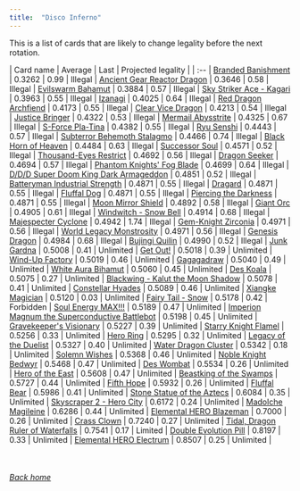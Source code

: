 ```yaml
---
title:  "Disco Inferno"
---
```


This is a list of cards that are likely to change legality before the next rotation.

| Card name | Average | Last | Projected legality |
| :-- |
[Branded Banishment](https://db.ygoprodeck.com/card/?search=Branded%20Banishment) | 0.3262 | 0.99 | Illegal |
[Ancient Gear Reactor Dragon](https://db.ygoprodeck.com/card/?search=Ancient%20Gear%20Reactor%20Dragon) | 0.3646 | 0.58 | Illegal |
[Evilswarm Bahamut](https://db.ygoprodeck.com/card/?search=Evilswarm%20Bahamut) | 0.3884 | 0.57 | Illegal |
[Sky Striker Ace - Kagari](https://db.ygoprodeck.com/card/?search=Sky%20Striker%20Ace%20-%20Kagari) | 0.3963 | 0.55 | Illegal |
[Izanagi](https://db.ygoprodeck.com/card/?search=Izanagi) | 0.4025 | 0.64 | Illegal |
[Red Dragon Archfiend](https://db.ygoprodeck.com/card/?search=Red%20Dragon%20Archfiend) | 0.4173 | 0.55 | Illegal |
[Clear Vice Dragon](https://db.ygoprodeck.com/card/?search=Clear%20Vice%20Dragon) | 0.4213 | 0.54 | Illegal |
[Justice Bringer](https://db.ygoprodeck.com/card/?search=Justice%20Bringer) | 0.4322 | 0.53 | Illegal |
[Mermail Abysstrite](https://db.ygoprodeck.com/card/?search=Mermail%20Abysstrite) | 0.4325 | 0.67 | Illegal |
[S-Force Pla-Tina](https://db.ygoprodeck.com/card/?search=S-Force%20Pla-Tina) | 0.4382 | 0.55 | Illegal |
[Ryu Senshi](https://db.ygoprodeck.com/card/?search=Ryu%20Senshi) | 0.4443 | 0.57 | Illegal |
[Subterror Behemoth Stalagmo](https://db.ygoprodeck.com/card/?search=Subterror%20Behemoth%20Stalagmo) | 0.4466 | 0.74 | Illegal |
[Black Horn of Heaven](https://db.ygoprodeck.com/card/?search=Black%20Horn%20of%20Heaven) | 0.4484 | 0.63 | Illegal |
[Successor Soul](https://db.ygoprodeck.com/card/?search=Successor%20Soul) | 0.4571 | 0.52 | Illegal |
[Thousand-Eyes Restrict](https://db.ygoprodeck.com/card/?search=Thousand-Eyes%20Restrict) | 0.4692 | 0.56 | Illegal |
[Dragon Seeker](https://db.ygoprodeck.com/card/?search=Dragon%20Seeker) | 0.4694 | 0.57 | Illegal |
[Phantom Knights' Fog Blade](https://db.ygoprodeck.com/card/?search=Phantom%20Knights'%20Fog%20Blade) | 0.4699 | 0.64 | Illegal |
[D/D/D Super Doom King Dark Armageddon](https://db.ygoprodeck.com/card/?search=D/D/D%20Super%20Doom%20King%20Dark%20Armageddon) | 0.4851 | 0.52 | Illegal |
[Batteryman Industrial Strength](https://db.ygoprodeck.com/card/?search=Batteryman%20Industrial%20Strength) | 0.4871 | 0.55 | Illegal |
[Dragard](https://db.ygoprodeck.com/card/?search=Dragard) | 0.4871 | 0.55 | Illegal |
[Fluffal Dog](https://db.ygoprodeck.com/card/?search=Fluffal%20Dog) | 0.4871 | 0.55 | Illegal |
[Piercing the Darkness](https://db.ygoprodeck.com/card/?search=Piercing%20the%20Darkness) | 0.4871 | 0.55 | Illegal |
[Moon Mirror Shield](https://db.ygoprodeck.com/card/?search=Moon%20Mirror%20Shield) | 0.4892 | 0.58 | Illegal |
[Giant Orc](https://db.ygoprodeck.com/card/?search=Giant%20Orc) | 0.4905 | 0.61 | Illegal |
[Windwitch - Snow Bell](https://db.ygoprodeck.com/card/?search=Windwitch%20-%20Snow%20Bell) | 0.4914 | 0.68 | Illegal |
[Majespecter Cyclone](https://db.ygoprodeck.com/card/?search=Majespecter%20Cyclone) | 0.4942 | 1.74 | Illegal |
[Gem-Knight Zirconia](https://db.ygoprodeck.com/card/?search=Gem-Knight%20Zirconia) | 0.4971 | 0.56 | Illegal |
[World Legacy Monstrosity](https://db.ygoprodeck.com/card/?search=World%20Legacy%20Monstrosity) | 0.4971 | 0.56 | Illegal |
[Genesis Dragon](https://db.ygoprodeck.com/card/?search=Genesis%20Dragon) | 0.4984 | 0.68 | Illegal |
[Bujingi Quilin](https://db.ygoprodeck.com/card/?search=Bujingi%20Quilin) | 0.4990 | 0.52 | Illegal |
[Junk Gardna](https://db.ygoprodeck.com/card/?search=Junk%20Gardna) | 0.5008 | 0.41 | Unlimited |
[Get Out!](https://db.ygoprodeck.com/card/?search=Get%20Out!) | 0.5018 | 0.39 | Unlimited |
[Wind-Up Factory](https://db.ygoprodeck.com/card/?search=Wind-Up%20Factory) | 0.5019 | 0.46 | Unlimited |
[Gagagadraw](https://db.ygoprodeck.com/card/?search=Gagagadraw) | 0.5040 | 0.49 | Unlimited |
[White Aura Bihamut](https://db.ygoprodeck.com/card/?search=White%20Aura%20Bihamut) | 0.5060 | 0.45 | Unlimited |
[Des Koala](https://db.ygoprodeck.com/card/?search=Des%20Koala) | 0.5075 | 0.27 | Unlimited |
[Blackwing - Kalut the Moon Shadow](https://db.ygoprodeck.com/card/?search=Blackwing%20-%20Kalut%20the%20Moon%20Shadow) | 0.5078 | 0.41 | Unlimited |
[Constellar Hyades](https://db.ygoprodeck.com/card/?search=Constellar%20Hyades) | 0.5089 | 0.46 | Unlimited |
[Xiangke Magician](https://db.ygoprodeck.com/card/?search=Xiangke%20Magician) | 0.5120 | 0.03 | Unlimited |
[Fairy Tail - Snow](https://db.ygoprodeck.com/card/?search=Fairy%20Tail%20-%20Snow) | 0.5178 | 0.42 | Forbidden |
[Soul Energy MAX!!!](https://db.ygoprodeck.com/card/?search=Soul%20Energy%20MAX!!!) | 0.5189 | 0.47 | Unlimited |
[Imperion Magnum the Superconductive Battlebot](https://db.ygoprodeck.com/card/?search=Imperion%20Magnum%20the%20Superconductive%20Battlebot) | 0.5198 | 0.45 | Unlimited |
[Gravekeeper's Visionary](https://db.ygoprodeck.com/card/?search=Gravekeeper's%20Visionary) | 0.5227 | 0.39 | Unlimited |
[Starry Knight Flamel](https://db.ygoprodeck.com/card/?search=Starry%20Knight%20Flamel) | 0.5256 | 0.33 | Unlimited |
[Hero Ring](https://db.ygoprodeck.com/card/?search=Hero%20Ring) | 0.5295 | 0.32 | Unlimited |
[Legacy of the Duelist](https://db.ygoprodeck.com/card/?search=Legacy%20of%20the%20Duelist) | 0.5327 | 0.40 | Unlimited |
[Water Dragon Cluster](https://db.ygoprodeck.com/card/?search=Water%20Dragon%20Cluster) | 0.5342 | 0.18 | Unlimited |
[Solemn Wishes](https://db.ygoprodeck.com/card/?search=Solemn%20Wishes) | 0.5368 | 0.46 | Unlimited |
[Noble Knight Bedwyr](https://db.ygoprodeck.com/card/?search=Noble%20Knight%20Bedwyr) | 0.5468 | 0.47 | Unlimited |
[Des Wombat](https://db.ygoprodeck.com/card/?search=Des%20Wombat) | 0.5534 | 0.26 | Unlimited |
[Hero of the East](https://db.ygoprodeck.com/card/?search=Hero%20of%20the%20East) | 0.5608 | 0.47 | Unlimited |
[Beastking of the Swamps](https://db.ygoprodeck.com/card/?search=Beastking%20of%20the%20Swamps) | 0.5727 | 0.44 | Unlimited |
[Fifth Hope](https://db.ygoprodeck.com/card/?search=Fifth%20Hope) | 0.5932 | 0.26 | Unlimited |
[Fluffal Bear](https://db.ygoprodeck.com/card/?search=Fluffal%20Bear) | 0.5986 | 0.41 | Unlimited |
[Stone Statue of the Aztecs](https://db.ygoprodeck.com/card/?search=Stone%20Statue%20of%20the%20Aztecs) | 0.6084 | 0.35 | Unlimited |
[Skyscraper 2 - Hero City](https://db.ygoprodeck.com/card/?search=Skyscraper%202%20-%20Hero%20City) | 0.6172 | 0.24 | Unlimited |
[Madolche Magileine](https://db.ygoprodeck.com/card/?search=Madolche%20Magileine) | 0.6286 | 0.44 | Unlimited |
[Elemental HERO Blazeman](https://db.ygoprodeck.com/card/?search=Elemental%20HERO%20Blazeman) | 0.7000 | 0.26 | Unlimited |
[Crass Clown](https://db.ygoprodeck.com/card/?search=Crass%20Clown) | 0.7240 | 0.27 | Unlimited |
[Tidal, Dragon Ruler of Waterfalls](https://db.ygoprodeck.com/card/?search=Tidal,%20Dragon%20Ruler%20of%20Waterfalls) | 0.7541 | 0.17 | Limited |
[Double Evolution Pill](https://db.ygoprodeck.com/card/?search=Double%20Evolution%20Pill) | 0.8197 | 0.33 | Unlimited |
[Elemental HERO Electrum](https://db.ygoprodeck.com/card/?search=Elemental%20HERO%20Electrum) | 0.8507 | 0.25 | Unlimited |

<br>

###### [Back home](index)